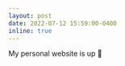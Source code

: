 ```yaml
---
layout: post
date: 2022-07-12 15:59:00-0400
inline: true
---
```


My personal website is up :grimacing:
